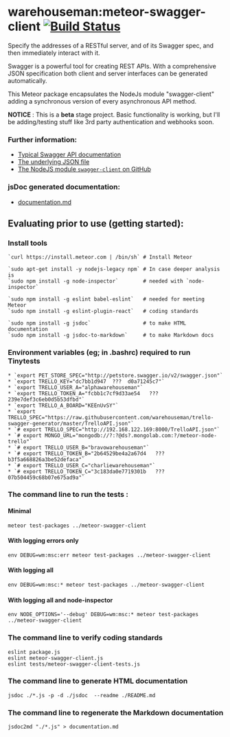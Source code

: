 # warehouseman:meteor-swagger-client  [![Build Status](https://travis-ci.org/warehouseman/meteor-swagger-client.svg?branch=master)](https://travis-ci.org/warehouseman/meteor-swagger-client)

Specify the addresses of a RESTful server, and of its Swagger spec, and then immediately interact with it.

Swagger is a powerful tool for creating REST APIs.  With a comprehensive JSON specification both client and server interfaces can be generated automatically.

This Meteor package encapsulates the NodeJs module "swagger-client" adding a synchronous version of every asynchronous API method.

**NOTICE** : This is a <b>beta</b> stage project.  Basic functionality is working, but I'll be adding/testing stuff like 3rd party authentication and webhooks soon.

### Further information:

 - [Typical Swagger API documentation](http://petstore.swagger.io/)
 - [The underlying JSON file](http://codebeautify.org/jsonviewer/ec183d)
 - [The NodeJS module `swagger-client` on GitHub](https://github.com/swagger-api/swagger-js)

### jsDoc generated documentation:

 - [documentation.md](./documentation.md)

## Evaluating prior to use (getting started):

### Install tools

    `curl https://install.meteor.com | /bin/sh` # Install Meteor

    `sudo apt-get install -y nodejs-legacy npm` # In case deeper analysis is
    `sudo npm install -g node-inspector`        # needed with `node-inspector`

    `sudo npm install -g eslint babel-eslint`   # needed for meeting Meteor
    `sudo npm install -g eslint-plugin-react`   # coding standards

    `sudo npm install -g jsdoc`                 # to make HTML documentation
    `sudo npm install -g jsdoc-to-markdown`     # to make Markdown docs


### Environment variables (eg; in .bashrc) required to run Tinytests
 
    * `export PET_STORE_SPEC="http://petstore.swagger.io/v2/swagger.json"`
    * `export TRELLO_KEY="dc7bb1d947  ???  d0a71245c7"`
    * `export TRELLO_USER_A="alphawarehouseman"`
    * `export TRELLO_TOKEN_A="fcbb1c7cf9d33ae54   ???   239e7def3c6eb0d5b53dfbd"`
    * `export TRELLO_A_BOARD="KEEnUvSY"`
    * `export TRELLO_SPEC="https://raw.githubusercontent.com/warehouseman/trello-swagger-generator/master/TrelloAPI.json"`
    * `# export TRELLO_SPEC="http://192.168.122.169:8000/TrelloAPI.json"`
    * `# export MONGO_URL="mongodb://?:?@ds?.mongolab.com:?/meteor-node-trello"`
    * `# export TRELLO_USER_B="bravowarehouseman"`
    * `# export TRELLO_TOKEN_B="2b64529be4a2a67d4   ???   b3f5a668826a3be52defaca"`
    * `# export TRELLO_USER_C="charliewarehouseman"`
    * `# export TRELLO_TOKEN_C="3c183da0e7719301b   ???   07b504459c68b07e675ad9a"`

### The command line to run the tests :

#### Minimal

    meteor test-packages ../meteor-swagger-client

#### With logging errors only

    env DEBUG=wm:msc:err meteor test-packages ../meteor-swagger-client

#### With logging all

    env DEBUG=wm:msc:* meteor test-packages ../meteor-swagger-client

#### With logging all and node-inspector

    env NODE_OPTIONS='--debug' DEBUG=wm:msc:* meteor test-packages ../meteor-swagger-client

### The command line to verify coding standards

    eslint package.js 
    eslint meteor-swagger-client.js 
    eslint tests/meteor-swagger-client-tests.js

### The command line to generate HTML documentation

    jsdoc ./*.js -p -d ./jsdoc  --readme ./README.md

### The command line to regenerate the Markdown documentation

    jsdoc2md "./*.js" > documentation.md


